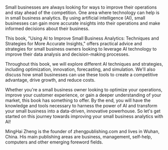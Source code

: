 
Small businesses are always looking for ways to improve their operations and stay ahead of the competition. One area where technology can help is in small business analytics. By using artificial intelligence (AI), small businesses can gain more accurate insights into their operations and make informed decisions about their business.

This book, "Using AI to Improve Small Business Analytics: Techniques and Strategies for More Accurate Insights," offers practical advice and strategies for small business owners looking to leverage AI technology to improve their data analysis and decision-making processes.

Throughout this book, we will explore different AI techniques and strategies, including optimization, innovation, forecasting, and simulation. We'll also discuss how small businesses can use these tools to create a competitive advantage, drive growth, and reduce costs.

Whether you're a small business owner looking to optimize your operations, improve your customer experience, or gain a deeper understanding of your market, this book has something to offer. By the end, you will have the knowledge and tools necessary to harness the power of AI and transform your small business into a data-driven, innovative powerhouse. So let's get started on this journey towards improving your small business analytics with AI!

MingHai Zheng is the founder of zhengpublishing.com and lives in Wuhan, China. His main publishing areas are business, management, self-help, computers and other emerging foreword fields.

